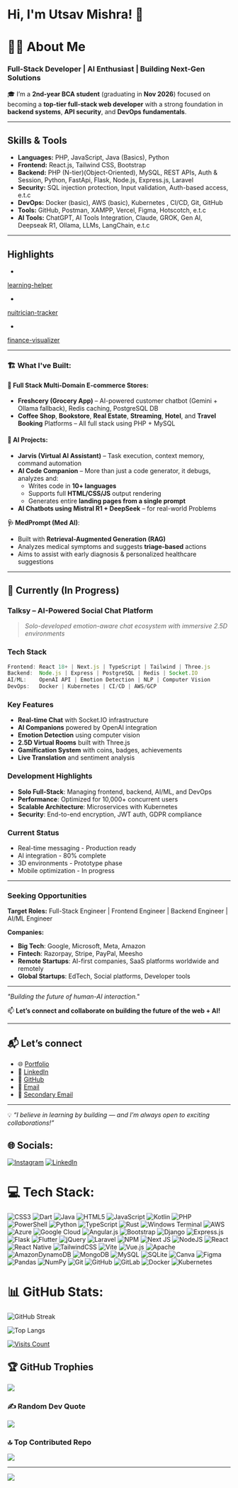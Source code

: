 
# Hi, I'm Utsav Mishra! 👋

# 🙋‍♂️ **About Me**

### Full-Stack Developer | AI Enthusiast | Building Next-Gen Solutions

🎓 I’m a **2nd-year BCA student** (graduating in **Nov 2026**) focused on becoming a **top-tier full-stack web developer** with a strong foundation in **backend systems**, **API security**, and **DevOps fundamentals**.

---

## Skills & Tools

- **Languages:** PHP, JavaScript, Java (Basics), Python  
- **Frontend:** React.js, Tailwind CSS, Bootstrap  
- **Backend:** PHP (N-tier)(Object-Oriented), MySQL, REST APIs, Auth & Session, Python, FastApi, Flask, Node.js, Express.js, Laravel  
- **Security:** SQL injection protection, Input validation, Auth-based access, e.t.c 
- **DevOps:** Docker (basic), AWS (basic), Kubernetes , CI/CD, Git, GitHub
- **Tools:** GitHub, Postman, XAMPP, Vercel, Figma, Hotscotch, e.t.c  
- **AI Tools:** ChatGPT, AI Tools Integration, Claude, GROK, Gen AI, Deepseak R1, Ollama, LLMs, LangChain, e.t.c 

---

## Highlights


-
[learning-helper](https://v0-personal-productivity-app-nine.vercel.app/)

-
[nuitrician-tracker](https://app--nutri-track-89d91a87.base44.app) 

-
[finance-visualizer](https://personalfinancevisualizer-gamma.vercel.app/)
 
---

### 🏗 What I've Built:

#### 🛒 Full Stack Multi-Domain E-commerce Stores:
- **Freshcery (Grocery App)** – AI-powered customer chatbot (Gemini + Ollama fallback), Redis caching, PostgreSQL DB  
- **Coffee Shop**, **Bookstore**, **Real Estate**, **Streaming**, **Hotel**, and **Travel Booking** Platforms – All full stack using PHP + MySQL

#### 🧠 AI Projects:
- **Jarvis (Virtual AI Assistant)** – Task execution, context memory, command automation  
- **AI Code Companion** – More than just a code generator, it debugs, analyzes and:  
  - Writes code in **10+ languages**  
  - Supports full **HTML/CSS/JS** output rendering  
  - Generates entire **landing pages from a single prompt**  
- **AI Chatbots using Mistral R1 + DeepSeek** – for real-world Problems
  
 **🩺 MedPrompt (Med AI)**:
- Built with **Retrieval-Augmented Generation (RAG)**  
- Analyzes medical symptoms and suggests **triage-based** actions  
- Aims to assist with early diagnosis & personalized healthcare suggestions  

---

## 🚧 Currently (In Progress)

### **Talksy** – AI-Powered Social Chat Platform
> *Solo-developed emotion-aware chat ecosystem with immersive 2.5D environments*

### Tech Stack
```typescript
Frontend: React 18+ | Next.js | TypeScript | Tailwind | Three.js
Backend:  Node.js | Express | PostgreSQL | Redis | Socket.IO
AI/ML:    OpenAI API | Emotion Detection | NLP | Computer Vision
DevOps:   Docker | Kubernetes | CI/CD | AWS/GCP
```

### Key Features
- **Real-time Chat** with Socket.IO infrastructure
- **AI Companions** powered by OpenAI integration
- **Emotion Detection** using computer vision
- **2.5D Virtual Rooms** built with Three.js
- **Gamification System** with coins, badges, achievements
- **Live Translation** and sentiment analysis

### Development Highlights
- **Solo Full-Stack**: Managing frontend, backend, AI/ML, and DevOps
- **Performance**: Optimized for 10,000+ concurrent users
- **Scalable Architecture**: Microservices with Kubernetes
- **Security**: End-to-end encryption, JWT auth, GDPR compliance

### Current Status
- Real-time messaging - Production ready
- AI integration - 80% complete  
- 3D environments - Prototype phase
- Mobile optimization - In progress

---

### Seeking Opportunities

**Target Roles:** Full-Stack Engineer | Frontend Engineer | Backend Engineer | AI/ML Engineer

**Companies:**
- **Big Tech**: Google, Microsoft, Meta, Amazon
- **Fintech**: Razorpay, Stripe, PayPal, Meesho  
- **Remote Startups**: AI-first companies, SaaS platforms worldwide and remotely
- **Global Startups**: EdTech, Social platforms, Developer tools

---


*"Building the future of human-AI interaction."*

📫 **Let’s connect and collaborate on building the future of the web + AI!**

---

## 📬 Let’s connect 
  
- 🌐 [Portfolio](https://portfolio-nine-ecru-23.vercel.app/)
- 💼 [LinkedIn](https://linkedin.com/in/utsav-mishra1)  
- 🔗 [GitHub](https://github.com/bhaktofmahakal)  
- 📧 [Email](utsavmishraa005@gmail.com)  
- 📩 [Secondary Email](moviesf14@email.com)  

---

💡 *“I believe in learning by building — and I’m always open to exciting collaborations!”*


## 🌐 Socials:
[![Instagram](https://img.shields.io/badge/Instagram-%23E4405F.svg?logo=Instagram&logoColor=white)](https://instagram.com/bhakt_of_mahakal9721) [![LinkedIn](https://img.shields.io/badge/LinkedIn-%230077B5.svg?logo=linkedin&logoColor=white)](https://linkedin.com/in/utsav-mishra1) 

# 💻 Tech Stack:
![CSS3](https://img.shields.io/badge/css3-%231572B6.svg?style=plastic&logo=css3&logoColor=white) ![Dart](https://img.shields.io/badge/dart-%230175C2.svg?style=plastic&logo=dart&logoColor=white) ![Java](https://img.shields.io/badge/java-%23ED8B00.svg?style=plastic&logo=openjdk&logoColor=white) ![HTML5](https://img.shields.io/badge/html5-%23E34F26.svg?style=plastic&logo=html5&logoColor=white) ![JavaScript](https://img.shields.io/badge/javascript-%23323330.svg?style=plastic&logo=javascript&logoColor=%23F7DF1E) ![Kotlin](https://img.shields.io/badge/kotlin-%237F52FF.svg?style=plastic&logo=kotlin&logoColor=white) ![PHP](https://img.shields.io/badge/php-%23777BB4.svg?style=plastic&logo=php&logoColor=white) ![PowerShell](https://img.shields.io/badge/PowerShell-%235391FE.svg?style=plastic&logo=powershell&logoColor=white) ![Python](https://img.shields.io/badge/python-3670A0?style=plastic&logo=python&logoColor=ffdd54) ![TypeScript](https://img.shields.io/badge/typescript-%23007ACC.svg?style=plastic&logo=typescript&logoColor=white) ![Rust](https://img.shields.io/badge/rust-%23000000.svg?style=plastic&logo=rust&logoColor=white) ![Windows Terminal](https://img.shields.io/badge/Windows%20Terminal-%234D4D4D.svg?style=plastic&logo=windows-terminal&logoColor=white) ![AWS](https://img.shields.io/badge/AWS-%23FF9900.svg?style=plastic&logo=amazon-aws&logoColor=white) ![Azure](https://img.shields.io/badge/azure-%230072C6.svg?style=plastic&logo=microsoftazure&logoColor=white) ![Google Cloud](https://img.shields.io/badge/GoogleCloud-%234285F4.svg?style=plastic&logo=google-cloud&logoColor=white) ![Angular.js](https://img.shields.io/badge/angular.js-%23E23237.svg?style=plastic&logo=angularjs&logoColor=white) ![Bootstrap](https://img.shields.io/badge/bootstrap-%238511FA.svg?style=plastic&logo=bootstrap&logoColor=white) ![Django](https://img.shields.io/badge/django-%23092E20.svg?style=plastic&logo=django&logoColor=white) ![Express.js](https://img.shields.io/badge/express.js-%23404d59.svg?style=plastic&logo=express&logoColor=%2361DAFB) ![Flask](https://img.shields.io/badge/flask-%23000.svg?style=plastic&logo=flask&logoColor=white) ![Flutter](https://img.shields.io/badge/Flutter-%2302569B.svg?style=plastic&logo=Flutter&logoColor=white) ![jQuery](https://img.shields.io/badge/jquery-%230769AD.svg?style=plastic&logo=jquery&logoColor=white) ![Laravel](https://img.shields.io/badge/laravel-%23FF2D20.svg?style=plastic&logo=laravel&logoColor=white) ![NPM](https://img.shields.io/badge/NPM-%23CB3837.svg?style=plastic&logo=npm&logoColor=white) ![Next JS](https://img.shields.io/badge/Next-black?style=plastic&logo=next.js&logoColor=white) ![NodeJS](https://img.shields.io/badge/node.js-6DA55F?style=plastic&logo=node.js&logoColor=white) ![React](https://img.shields.io/badge/react-%2320232a.svg?style=plastic&logo=react&logoColor=%2361DAFB) ![React Native](https://img.shields.io/badge/react_native-%2320232a.svg?style=plastic&logo=react&logoColor=%2361DAFB) ![TailwindCSS](https://img.shields.io/badge/tailwindcss-%2338B2AC.svg?style=plastic&logo=tailwind-css&logoColor=white) ![Vite](https://img.shields.io/badge/vite-%23646CFF.svg?style=plastic&logo=vite&logoColor=white) ![Vue.js](https://img.shields.io/badge/vue.js-%2335495e.svg?style=plastic&logo=vuedotjs&logoColor=%234FC08D) ![Apache](https://img.shields.io/badge/apache-%23D42029.svg?style=plastic&logo=apache&logoColor=white) ![AmazonDynamoDB](https://img.shields.io/badge/Amazon%20DynamoDB-4053D6?style=plastic&logo=Amazon%20DynamoDB&logoColor=white) ![MongoDB](https://img.shields.io/badge/MongoDB-%234ea94b.svg?style=plastic&logo=mongodb&logoColor=white) ![MySQL](https://img.shields.io/badge/mysql-4479A1.svg?style=plastic&logo=mysql&logoColor=white) ![SQLite](https://img.shields.io/badge/sqlite-%2307405e.svg?style=plastic&logo=sqlite&logoColor=white) ![Canva](https://img.shields.io/badge/Canva-%2300C4CC.svg?style=plastic&logo=Canva&logoColor=white) ![Figma](https://img.shields.io/badge/figma-%23F24E1E.svg?style=plastic&logo=figma&logoColor=white) ![Pandas](https://img.shields.io/badge/pandas-%23150458.svg?style=plastic&logo=pandas&logoColor=white) ![NumPy](https://img.shields.io/badge/numpy-%23013243.svg?style=plastic&logo=numpy&logoColor=white) ![Git](https://img.shields.io/badge/git-%23F05033.svg?style=plastic&logo=git&logoColor=white) ![GitHub](https://img.shields.io/badge/github-%23121011.svg?style=plastic&logo=github&logoColor=white) ![GitLab](https://img.shields.io/badge/gitlab-%23181717.svg?style=plastic&logo=gitlab&logoColor=white) ![Docker](https://img.shields.io/badge/docker-%230db7ed.svg?style=plastic&logo=docker&logoColor=white) ![Kubernetes](https://img.shields.io/badge/kubernetes-%23326ce5.svg?style=plastic&logo=kubernetes&logoColor=white) 

# 📊 GitHub Stats:
<!-- GitHub Streak Stats -->
![GitHub Streak](https://github-readme-streak-stats.herokuapp.com/?user=bhaktofmahakal&theme=vue&hide_border=true)

<!-- Most Used Languages -->
![Top Langs](https://github-readme-stats.vercel.app/api/top-langs/?username=bhaktofmahakal&theme=vue&hide_border=true&include_all_commits=true&count_private=true&layout=compact)

<!-- Profile Visitor Count -->
[![Visits Count](https://visitcount.itsvg.in/api?id=bhaktofmahakal&icon=0&color=0)](https://portfolio-nine-ecru-23.vercel.app/)

## 🏆 GitHub Trophies
![](https://github-profile-trophy.vercel.app/?username=bhaktofmahakal&theme=vue&no-frame=false&no-bg=true&margin-w=5)

### ✍️ Random Dev Quote
![](https://quotes-github-readme.vercel.app/api?type=horizontal&theme=merko)

### 🔝 Top Contributed Repo
![](https://github-contributor-stats.vercel.app/api?username=bhaktofmahakal&limit=5&theme=tokyonight&combine_all_yearly_contributions=true)

---
[![](https://visitcount.itsvg.in/api?id=bhaktofmahakal&icon=5&color=8)](https://visitcount.itsvg.in)


  
 
<!-- Proudly created with GPRM ( https://gprm.itsvg.in ) -->
